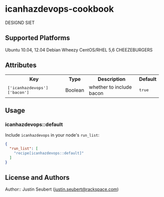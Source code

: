 # icanhazdevops-cookbook

DESIGND SIET

## Supported Platforms

Ubuntu 10.04, 12.04
Debian Wheezy
CentOS/RHEL 5,6
CHEEZEBURGERS

## Attributes

<table>
  <tr>
    <th>Key</th>
    <th>Type</th>
    <th>Description</th>
    <th>Default</th>
  </tr>
  <tr>
    <td><tt>['icanhazdevops']['bacon']</tt></td>
    <td>Boolean</td>
    <td>whether to include bacon</td>
    <td><tt>true</tt></td>
  </tr>
</table>

## Usage

### icanhazdevops::default

Include `icanhazdevops` in your node's `run_list`:

```json
{
  "run_list": [
    "recipe[icanhazdevops::default]"
  ]
}
```

## License and Authors

Author:: Justin Seubert (<justin.seubert@rackspace.com>)
